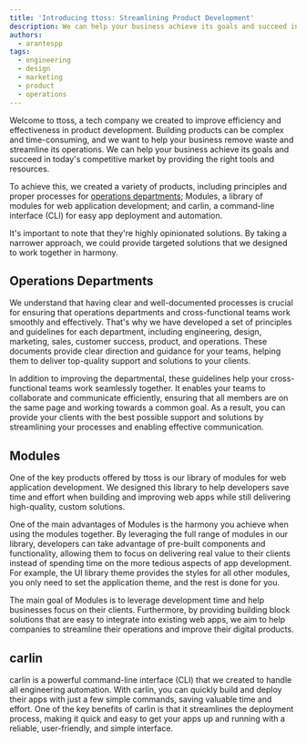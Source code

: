 ```yaml
---
title: 'Introducing ttoss: Streamlining Product Development'
description: We can help your business achieve its goals and succeed in today's competitive market by providing the right tools and resources.
authors:
  - arantespp
tags:
  - engineering
  - design
  - marketing
  - product
  - operations
---
```


Welcome to ttoss, a tech company we created to improve efficiency and effectiveness in product development. Building products can be complex and time-consuming, and we want to help your business remove waste and streamline its operations. We can help your business achieve its goals and succeed in today's competitive market by providing the right tools and resources.

<!-- truncate -->

To achieve this, we created a variety of products, including principles and proper processes for [operations departments](https://arantespp.com/zettel/operations-departments-of-a-tech-company); Modules, a library of modules for web application development; and carlin, a command-line interface (CLI) for easy app deployment and automation.

It's important to note that they're highly opinionated solutions. By taking a narrower approach, we could provide targeted solutions that we designed to work together in harmony.

## Operations Departments

We understand that having clear and well-documented processes is crucial for ensuring that operations departments and cross-functional teams work smoothly and effectively. That's why we have developed a set of principles and guidelines for each department, including engineering, design, marketing, sales, customer success, product, and operations. These documents provide clear direction and guidance for your teams, helping them to deliver top-quality support and solutions to your clients.

In addition to improving the departmental, these guidelines help your cross-functional teams work seamlessly together. It enables your teams to collaborate and communicate efficiently, ensuring that all members are on the same page and working towards a common goal. As a result, you can provide your clients with the best possible support and solutions by streamlining your processes and enabling effective communication.

## Modules

One of the key products offered by ttoss is our library of modules for web application development. We designed this library to help developers save time and effort when building and improving web apps while still delivering high-quality, custom solutions.

One of the main advantages of Modules is the harmony you achieve when using the modules together. By leveraging the full range of modules in our library, developers can take advantage of pre-built components and functionality, allowing them to focus on delivering real value to their clients instead of spending time on the more tedious aspects of app development. For example, the UI library theme provides the styles for all other modules, you only need to set the application theme, and the rest is done for you.

The main goal of Modules is to leverage development time and help businesses focus on their clients. Furthermore, by providing building block solutions that are easy to integrate into existing web apps, we aim to help companies to streamline their operations and improve their digital products.

## carlin

carlin is a powerful command-line interface (CLI) that we created to handle all engineering automation. With carlin, you can quickly build and deploy their apps with just a few simple commands, saving valuable time and effort. One of the key benefits of carlin is that it streamlines the deployment process, making it quick and easy to get your apps up and running with a reliable, user-friendly, and simple interface.

